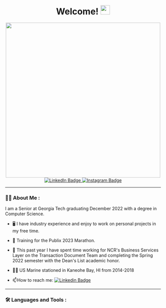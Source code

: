 <div id="welcome" align = "center">

 <h1>
  Welcome!
  <img src="https://media.giphy.com/media/hvRJCLFzcasrR4ia7z/giphy.gif" width="30px"/>
</h1>
</div>
  
<div id="header" align="center">
  <img src="https://media.giphy.com/media/3ornk57KwDXf81rjWM/giphy.gif" width="500"/>
</div>

<div id="badges" align="center">
  <a href="https://www.linkedin.com/in/pablo-correa-67b4601b6/">
    <img src="https://img.shields.io/badge/LinkedIn-blue?style=for-the-badge&logo=linkedin&logoColor=white" alt="LinkedIn Badge"/>
  </a>
  
  <a href="https://www.instagram.com/pablo.acc/">
    <img src="https://img.shields.io/badge/Instagram-white?style=for-the-badge&logo=instagram&logoColor=red%22" alt="Instagram Badge"/>
  </a>
 
 </div> 

---


### :man_technologist: About Me :
I am a Senior at Georgia Tech graduating December 2022 with a degree in Computer Science.

- :desktop_computer: I have industry experience and enjoy to work on personal projects in my free time.

- :running: Training for the Publix 2023 Marathon.

- :school: This past year I have spent time working for NCR's Business Services Layer on the Transaction Document Team and completing the Spring 2022 semester with the Dean's List academic honor.

- :surfing_man: US Marine stationed in Kaneohe Bay, HI from 2014-2018 

- :mailbox:How to reach me: [![Linkedin Badge](https://img.shields.io/badge/-PCorrea-blue?style=flat&logo=Linkedin&logoColor=white)](https://www.linkedin.com/in/pablo-correa-67b4601b6/)

---

### :hammer_and_wrench: Languages and Tools :
  
 

